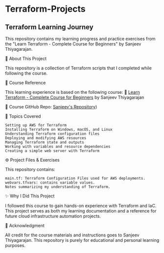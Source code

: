 # Terraform-Projects
## Terraform Learning Journey

This repository contains my learning progress and practice exercises from the "Learn Terraform - Complete Course for Beginners" by Sanjeev Thiyagarajan.

📌 About This Project

This repository is a collection of Terraform scripts that I completed while following the course.

📖 Course Reference

This learning experience is based on the following course:
🎥 [Learn Terraform - Complete Course for Beginners](https://www.youtube.com/watch?v=SLB_c_ayRMo) by Sanjeev Thiyagarajan

🔗 Course GitHub Repo: [Sanjeev's Repository](https://github.com/Sanjeev-Thiyagarajan/Terraform-Crash-Course))

📂 Topics Covered

    Setting up AWS for Terraform
    Installing Terraform on Windows, macOS, and Linux
    Understanding Terraform configuration files
    Deploying and modifying AWS resources
    Managing Terraform state and outputs
    Working with variables and resource dependencies
    Creating a simple web server with Terraform

⚙️ Project Files & Exercises

This repository contains:

    main.tf: Terraform Configuration Files used for AWS deployments.
    webvars.tfvars: contains variable values.
    Notes summarizing my understanding of Terraform.

✨ Why I Did This Project

I followed this course to gain hands-on experience with Terraform and IaC. This project serves as both my learning documentation and a reference for future cloud infrastructure automation projects.

📜 Acknowledgment

All credit for the course materials and instructions goes to Sanjeev Thiyagarajan. This repository is purely for educational and personal learning purposes.

